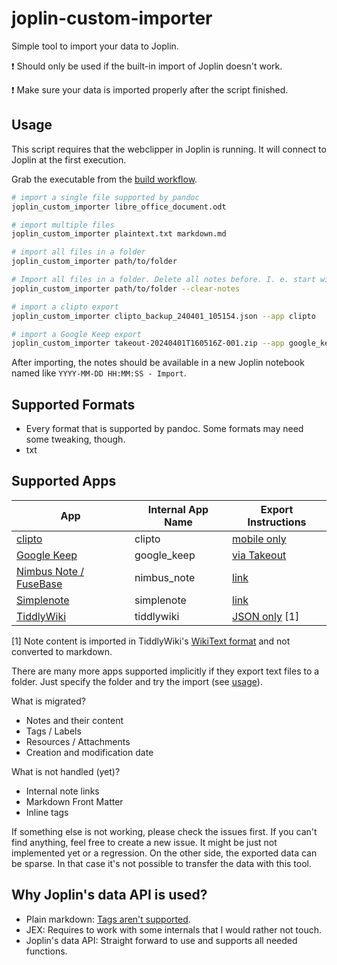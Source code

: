 # joplin-custom-importer

Simple tool to import your data to Joplin.

:exclamation: Should only be used if the built-in import of Joplin doesn't work.

:exclamation: Make sure your data is imported properly after the script finished.

## Usage

This script requires that the webclipper in Joplin is running. It will connect to Joplin at the first execution.

Grab the executable from the [build workflow](https://github.com/marph91/joplin-custom-importer/actions/workflows/build.yml).

```bash
# import a single file supported by pandoc
joplin_custom_importer libre_office_document.odt

# import multiple files
joplin_custom_importer plaintext.txt markdown.md

# import all files in a folder
joplin_custom_importer path/to/folder

# Import all files in a folder. Delete all notes before. I. e. start with a clean workspace.
joplin_custom_importer path/to/folder --clear-notes

# import a clipto export
joplin_custom_importer clipto_backup_240401_105154.json --app clipto

# import a Google Keep export
joplin_custom_importer takeout-20240401T160516Z-001.zip --app google_keep
```

After importing, the notes should be available in a new Joplin notebook named like `YYYY-MM-DD HH:MM:SS - Import`.

## Supported Formats

- Every format that is supported by pandoc. Some formats may need some tweaking, though.
- txt

## Supported Apps

| App | Internal App Name | Export Instructions |
| --- | --- | --- |
| [clipto](https://clipto.pro/) | clipto | [mobile only](https://github.com/clipto-pro/Desktop/issues/21#issuecomment-537401330) |
| [Google Keep](https://keep.google.com) | google_keep | [via Takeout](https://www.howtogeek.com/694042/how-to-export-your-google-keep-notes-and-attachments/) |
| [Nimbus Note / FuseBase](https://nimbusweb.me/note/) | nimbus_note | [link](https://nimbusweb.me/guides/settings/how-to-export-notes-to-html-or-pdf/) |
| [Simplenote](https://simplenote.com/) | simplenote | [link](https://simplenote.com/help/#export) |
| [TiddlyWiki](https://tiddlywiki.com/) | tiddlywiki | [JSON only](https://tiddlywiki.com/static/How%2520to%2520export%2520tiddlers.html) [1] |

[1] Note content is imported in TiddlyWiki's [WikiText format](https://tiddlywiki.com/#WikiText) and not converted to markdown.

There are many more apps supported implicitly if they export text files to a folder. Just specify the folder and try the import (see [usage](#usage)).

What is migrated?

- Notes and their content
- Tags / Labels
- Resources / Attachments
- Creation and modification date

What is not handled (yet)?

- Internal note links
- Markdown Front Matter
- Inline tags

If something else is not working, please check the issues first. If you can't find anything, feel free to create a new issue. It might be just not implemented yet or a regression. On the other side, the exported data can be sparse. In that case it's not possible to transfer the data with this tool.

## Why Joplin's data API is used?

- Plain markdown: [Tags aren't supported](https://discourse.joplinapp.org/t/import-tags-from-markdown-files/1752).
- JEX: Requires to work with some internals that I would rather not touch.
- Joplin's data API: Straight forward to use and supports all needed functions.
